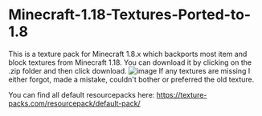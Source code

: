 # Minecraft-1.18-Textures-Ported-to-1.8
This is a texture pack for Minecraft 1.8.x which backports most item and block textures from Minecraft 1.18.
You can download it by clicking on the .zip folder and then click download.
![image](https://user-images.githubusercontent.com/114624150/197346719-a9f9631c-506a-48c0-8db5-7ccaf2d377ee.png)
If any textures are missing I either forgot, made a mistake, couldn't bother or preferred the old texture. 


You can find all default resourcepacks here: https://texture-packs.com/resourcepack/default-pack/
